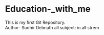 # Education-_with_me
This is my first Git Repository.
<br>
Author- Sudhir Debnath 
all subject: in all strem
